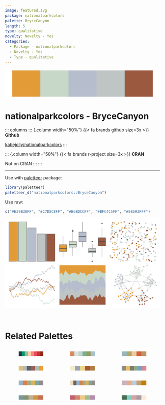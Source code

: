 ```yaml
---
image: featured.svg
package: nationalparkcolors
palette: BryceCanyon
length: 5
type: qualitative
novelty: Novelty - Yes
categories:
  - Package - nationalparkcolors
  - Novelty - Yes
  - Type - qualitative
---
```


![](featured.svg)

# nationalparkcolors - BryceCanyon 

::: columns
::: {.column width="50%"}
{{< fa brands github size=3x >}}
**Github**

[katiejolly/nationalparkcolors](https://github.com/katiejolly/nationalparkcolors)
:::

::: {.column width="50%"}
{{< fa brands r-project size=3x >}}
**CRAN**

Not on CRAN
:::
:::

<hr> 

Use with [paletteer](https://emilhvitfeldt.github.io/paletteer/) package:

```r
library(paletteer)
paletteer_d("nationalparkcolors::BryceCanyon")
```

Use raw:

```r
c("#E39B38FF", "#C7D8C8FF", "#B6BDCCFF", "#BFC4C5FF", "#9B593FFF")
``` 

![](examples.png) 

<br>

# Related Palettes

<div class="list" style="display: grid; grid-template-columns: auto auto auto;"> <figure class="figure">
<a href="../../awtools/a_palette/"> <img src="../../awtools/a_palette/featured.svg" style="width: 100%;" class="figure-img"></a>
</figure> <figure class="figure">
<a href="../../calecopal/chaparral2/"> <img src="../../calecopal/chaparral2/featured.svg" style="width: 100%;" class="figure-img"></a>
</figure> <figure class="figure">
<a href="../../lisa/FernandoBotero/"> <img src="../../lisa/FernandoBotero/featured.svg" style="width: 100%;" class="figure-img"></a>
</figure> <figure class="figure">
<a href="../../calecopal/chaparral1/"> <img src="../../calecopal/chaparral1/featured.svg" style="width: 100%;" class="figure-img"></a>
</figure> <figure class="figure">
<a href="../../lisa/J_M_W_Turner/"> <img src="../../lisa/J_M_W_Turner/featured.svg" style="width: 100%;" class="figure-img"></a>
</figure> <figure class="figure">
<a href="../../ggthemes/excel_Crop/"> <img src="../../ggthemes/excel_Crop/featured.svg" style="width: 100%;" class="figure-img"></a>
</figure> <figure class="figure">
<a href="../../ggthemes/excel_Median/"> <img src="../../ggthemes/excel_Median/featured.svg" style="width: 100%;" class="figure-img"></a>
</figure> <figure class="figure">
<a href="../../Redmonder/qMSOMed/"> <img src="../../Redmonder/qMSOMed/featured.svg" style="width: 100%;" class="figure-img"></a>
</figure> <figure class="figure">
<a href="../../fishualize/Lutjanus_jocu/"> <img src="../../fishualize/Lutjanus_jocu/featured.svg" style="width: 100%;" class="figure-img"></a>
</figure> <figure class="figure">
<a href="../../lisa/SandroBotticelli/"> <img src="../../lisa/SandroBotticelli/featured.svg" style="width: 100%;" class="figure-img"></a>
</figure> <figure class="figure">
<a href="../../nord/aurora/"> <img src="../../nord/aurora/featured.svg" style="width: 100%;" class="figure-img"></a>
</figure> <figure class="figure">
<a href="../../nationalparkcolors/MtRainier/"> <img src="../../nationalparkcolors/MtRainier/featured.svg" style="width: 100%;" class="figure-img"></a>
</figure> 
</div>
